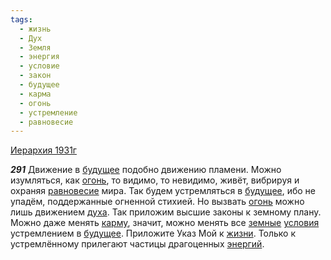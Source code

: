 ```yaml
---
tags:
  - жизнь
  - Дух
  - Земля
  - энергия
  - условие
  - закон
  - будущее
  - карма
  - огонь
  - устремление
  - равновесие
---
```


[Иерархия 1931г](https://127.0.0.1:4002/agni/1931)

___291___
Движение в [будущее](../../../tags/#будущее) подобно движению пламени. Можно изумляться, как [огонь](../../../tags/#огонь), то видимо, то невидимо, живёт, вибрируя и охраняя [равновесие](../../../tags/#равновесие) мира. Так будем устремляться в [будущее](../../../tags/#будущее), ибо не упадём, поддержанные огненной стихией. Но вызвать [огонь](../../../tags/#огонь) можно лишь движением [духа](../../../tags/#Дух). Так приложим высшие законы к земному плану. Можно даже менять [карму](../../../tags/#карма), значит, можно менять все [земные](../../../tags/#Земля) [условия](../../../tags/#условие) устремлением в [будущее](../../../tags/#будущее). Приложите Указ Мой к [жизни](../../../tags/#жизнь). Только к устремлённому прилегают частицы драгоценных [энергий](../../../tags/#энергия).   

